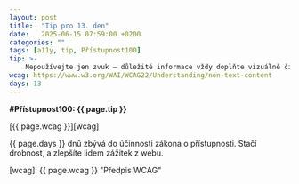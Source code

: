 ```yaml
---
layout: post
title:  "Tip pro 13. den"
date:   2025-06-15 07:59:00 +0200
categories: ""
tags: [a11y, tip, Přístupnost100]
tip: >- 
    Nepoužívejte jen zvuk – důležité informace vždy doplňte vizuálně či hapticky, aby byly přístupné i neslyšícím či uživatelům bez zvuku.
wcag: https://www.w3.org/WAI/WCAG22/Understanding/non-text-content
days: 13
---
```

**#Přístupnost100: {{ page.tip }}**

[{{ page.wcag }}][wcag]

{{ page.days }} dnů zbývá do účinnosti zákona o přístupnosti. Stačí drobnost, a zlepšíte lidem zážitek z webu.

[wcag]: {{ page.wcag }} "Předpis WCAG"
